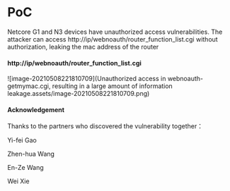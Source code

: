 # PoC

Netcore G1 and N3 devices have unauthorized access vulnerabilities. The attacker can access http://ip/webnoauth/router_function_list.cgi without authorization, leaking the mac address of the router

#### http://ip/webnoauth/router_function_list.cgi

![image-20210508221810709](Unauthorized access in webnoauth-getmymac.cgi, resulting in a large amount of information leakage.assets/image-20210508221810709.png)











#### Acknowledgement

Thanks to the partners who discovered the vulnerability together：

Yi-fei Gao

Zhen-hua Wang

En-Ze Wang

Wei Xie